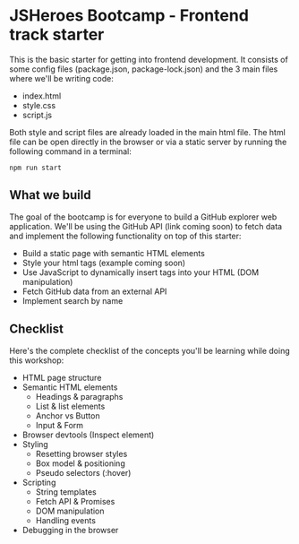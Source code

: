 # JSHeroes Bootcamp - Frontend track starter

This is the basic starter for getting into frontend development. It consists of some config files (package.json, package-lock.json) and the 3 main files where we'll be writing code:
- index.html
- style.css
- script.js
 
Both style and script files are already loaded in the main html file. The html file can be open directly in the browser or via a static server by running the following command in a terminal:
```
npm run start
```

## What we build

The goal of the bootcamp is for everyone to build a GitHub explorer web application. We'll be using the GitHub API (link coming soon) to fetch data and implement the following functionality on top of this starter:
- Build a static page with semantic HTML elements
- Style your html tags (example coming soon)
- Use JavaScript to dynamically insert tags into your HTML (DOM manipulation)
- Fetch GitHub data from an external API
- Implement search by name

## Checklist

Here's the complete checklist of the concepts you'll be learning while doing this workshop: 

- HTML page structure
- Semantic HTML elements
    - Headings & paragraphs
    - List & list elements
    - Anchor vs Button
    - Input & Form
 - Browser devtools (Inspect element)
 - Styling
    - Resetting browser styles
    - Box model & positioning
    - Pseudo selectors (:hover)
 - Scripting
    - String templates
    - Fetch API & Promises
    - DOM manipulation
    - Handling events
 - Debugging in the browser




